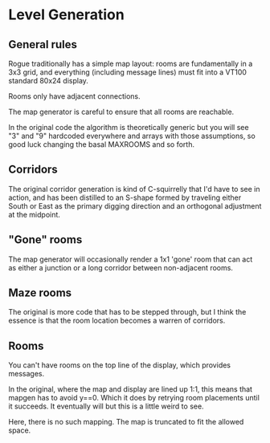 # Level Generation

## General rules

Rogue traditionally has a simple map layout: rooms are fundamentally in a 3x3
grid, and everything (including message lines) must fit into a VT100 standard
80x24 display.

Rooms only have adjacent connections.

The map generator is careful to ensure that all rooms are reachable.

In the original code the algorithm is theoretically generic but you will see
"3" and "9" hardcoded everywhere and arrays with those assumptions, so good
luck changing the basal MAXROOMS and so forth.

## Corridors

The original corridor generation is kind of C-squirrelly that I'd have to see
in action, and has been distilled to an S-shape formed by traveling either
South or East as the primary digging direction and an orthogonal adjustment at
the midpoint.

## "Gone" rooms

The map generator will occasionally render a 1x1 'gone' room that can act
as either a junction or a long corridor between non-adjacent rooms.

## Maze rooms

The original is more code that has to be stepped through, but I think the
essence is that the room location becomes a warren of corridors.

## Rooms

You can't have rooms on the top line of the display, which provides messages.

In the original, where the map and display are lined up 1:1, this means that
mapgen has to avoid y==0.  Which it does by retrying room placements until it
succeeds.  It eventually will but this is a little weird to see.

Here, there is no such mapping.  The map is truncated to fit the allowed space.
